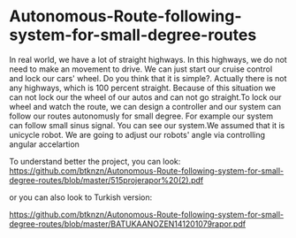 # Autonomous-Route-following-system-for-small-degree-routes
In real world, we have a lot of straight highways. In this highways, we do not need to make an movement to drive. We can just start our cruise control and lock our cars' wheel. Do you think that it is simple?. Actually there is not any highways, which is 100 percent straight. Because of this situation we can not lock our the wheel of our autos and can not go straight.To lock our wheel and watch the route, we can design a controller and our system can follow our routes autonomusly for small degree. For example our system can follow small sinus signal. You can see our system.We assumed that it is unicycle robot. We are going to adjust our robots' angle via controlling angular accelartion

To understand better the project, you can look:
https://github.com/btknzn/Autonomous-Route-following-system-for-small-degree-routes/blob/master/515projerapor%20(2).pdf

or you can also look to Turkish version:

https://github.com/btknzn/Autonomous-Route-following-system-for-small-degree-routes/blob/master/BATUKAANOZEN141201079rapor.pdf
